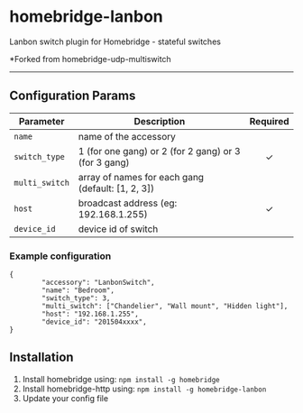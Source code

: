 # homebridge-lanbon
Lanbon switch plugin for Homebridge - stateful switches

*Forked from homebridge-udp-multiswitch

_________________________________________

## Configuration Params

|             Parameter            |                       Description                       | Required |
| -------------------------------- | ------------------------------------------------------- |:--------:|
| `name`                           | name of the accessory                                   |          |
| `switch_type`                    | 1 (for one gang) or 2 (for 2 gang) or 3 (for 3 gang)    |     ✓    |
| `multi_switch`                   | array of names for each gang (default: [1, 2, 3])       |          |
| `host`                           | broadcast address (eg: 192.168.1.255)                   |     ✓    |
| `device_id`                      | device id of switch                                     |          |

### Example configuration


```
{
        "accessory": "LanbonSwitch",
        "name": "Bedroom",
        "switch_type": 3,
        "multi_switch": ["Chandelier", "Wall mount", "Hidden light"],
        "host": "192.168.1.255",
        "device_id": "201504xxxx",
}
```

## Installation

1. Install homebridge using: `npm install -g homebridge`
2. Install homebridge-http using: `npm install -g homebridge-lanbon`
3. Update your config file
